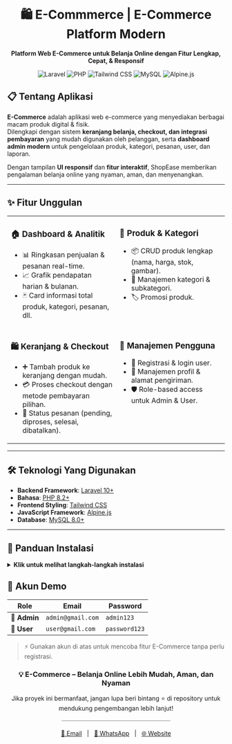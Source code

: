 <div align="center">

# 🛍️ E-Commmerce | E-Commerce Platform Modern

**Platform Web E-Commerce untuk Belanja Online dengan Fitur Lengkap, Cepat, & Responsif**

</div>

<p align="center">
  <img src="https://img.shields.io/badge/Laravel-FF2D20?style=for-the-badge&logo=laravel&logoColor=white" alt="Laravel">
  <img src="https://img.shields.io/badge/PHP-777BB4?style=for-the-badge&logo=php&logoColor=white" alt="PHP">
  <img src="https://img.shields.io/badge/Tailwind_CSS-06B6D4?style=for-the-badge&logo=tailwindcss&logoColor=white" alt="Tailwind CSS">
  <img src="https://img.shields.io/badge/MySQL-4479A1?style=for-the-badge&logo=mysql&logoColor=white" alt="MySQL">
  <img src="https://img.shields.io/badge/Alpine.js-8BC0D0?style=for-the-badge&logo=alpine.js&logoColor=white" alt="Alpine.js">
</p>


## 📋 Tentang Aplikasi

**E-Commerce** adalah aplikasi web e-commerce yang menyediakan berbagai macam produk digital & fisik.  
Dilengkapi dengan sistem **keranjang belanja, checkout, dan integrasi pembayaran** yang mudah digunakan oleh pelanggan, serta **dashboard admin modern** untuk pengelolaan produk, kategori, pesanan, user, dan laporan.

Dengan tampilan **UI responsif** dan **fitur interaktif**, ShopEase memberikan pengalaman belanja online yang nyaman, aman, dan menyenangkan.

---

## ✨ Fitur Unggulan

<table width="100%">
  <tbody>
    <tr>
      <td width="50%" valign="top">
        <h3>🏠 Dashboard & Analitik</h3>
        <ul>
          <li>📊 Ringkasan penjualan & pesanan real-time.</li>
          <li>📈 Grafik pendapatan harian & bulanan.</li>
          <li>🃏 Card informasi total produk, kategori, pesanan, dll.</li>
        </ul>
      </td>
      <td width="50%" valign="top">
        <h3>🛒 Produk & Kategori</h3>
        <ul>
          <li>📦 CRUD produk lengkap (nama, harga, stok, gambar).</li>
          <li>📂 Manajemen kategori & subkategori.</li>
          <li>🏷️ Promosi produk.</li>
        </ul>
      </td>
    </tr>
    <tr>
      <td width="50%" valign="top">
        <h3>🛍️ Keranjang & Checkout</h3>
        <ul>
          <li>➕ Tambah produk ke keranjang dengan mudah.</li>
          <li>💳 Proses checkout dengan metode pembayaran pilihan.</li>
          <li>🔔 Status pesanan (pending, diproses, selesai, dibatalkan).</li>
        </ul>
      </td>
      <td width="50%" valign="top">
        <h3>👤 Manajemen Pengguna</h3>
        <ul>
          <li>🙋 Registrasi & login user.</li>
          <li>🔐 Manajemen profil & alamat pengiriman.</li>
          <li>🛡️ Role-based access untuk Admin & User.</li>
        </ul>
      </td>
    </tr>
  </tbody>
</table>

---

## 🛠️ Teknologi Yang Digunakan

- **Backend Framework**: [Laravel 10+](https://laravel.com/docs)  
- **Bahasa**: [PHP 8.2+](https://www.php.net/)  
- **Frontend Styling**: [Tailwind CSS](https://tailwindcss.com/docs)  
- **JavaScript Framework**: [Alpine.js](https://alpinejs.dev/start-here)  
- **Database**: [MySQL 8.0+](https://dev.mysql.com/doc/)  

---

## 🚀 Panduan Instalasi

<details>
<summary><strong>Klik untuk melihat langkah-langkah instalasi</strong></summary>
<br>

### 📦 Prasyarat
Pastikan environment Anda telah terinstal:
- [PHP 8.2+](https://www.php.net/downloads.php)
- [Composer 2.0+](https://getcomposer.org/download/)
- [Node.js 18+](https://nodejs.org/en/download)
- [MySQL 8.0+](https://dev.mysql.com/downloads/mysql/)

### 1. Clone Repository
```bash
git clone https://github.com/username/e-commerce.git
cd e-commerce
```

### 2. Instalasi Dependensi
```bash
composer install
npm install
```

### 3. Konfigurasi Environment
```bash
cp .env.example .env
php artisan key:generate
```

### 4. Konfigurasi Database
```bash
DB_CONNECTION=mysql
DB_HOST=127.0.0.1
DB_PORT=3306
DB_DATABASE=mobiplay
DB_USERNAME=root   # user database
DB_PASSWORD=       # password database
```

### 5. Migrasi dan Seeder
```bash
php artisan migrate --seed
```

### 6. Build Asset Frontend
```bash
npm run build    # untuk production
```

### 7. Jalankan Website
```bash
npm run dev        # untuk development
composer run dev   # alternatif via composer
```

🎉 Website berjalan di http://localhost:8000
 atau sesuai konfigurasi vite.

</details> 

## 🔑 Akun Demo

| Role   | Email                | Password  |
|--------|----------------------|-----------|
| 👑 **Admin** | `admin@gmail.com` | `admin123` |
| 🙍 **User**  | `user@gmail.com`  | `password123` |

> ⚡ Gunakan akun di atas untuk mencoba fitur E-Commerce tanpa perlu registrasi.  

<div align="center"> <h3>💡 E-Commerce – Belanja Online Lebih Mudah, Aman, dan Nyaman</h3> <p>Jika proyek ini bermanfaat, jangan lupa beri bintang ⭐ di repository untuk mendukung pengembangan lebih lanjut!</p> <hr style="height:1px; width:50%; border-width:0; color:gray; background-color:gray; margin: 20px auto;"> <p> <a href="mailto:nyomangedeewisaya@gmail.com">📧 Email</a> &nbsp;&nbsp;|&nbsp;&nbsp; <a href="https://wa.me/6285788773480">💬 WhatsApp</a> &nbsp;&nbsp;|&nbsp;&nbsp; <a href="https://e-commerce">🌐 Website</a> </p> </div> 
